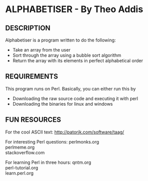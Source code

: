 ALPHABETISER - By Theo Addis
============================

DESCRIPTION
-----------
Alphabetiser is a program written to do the following:
  - Take an array from the user
  - Sort through the array using a bubble sort algorithm
  - Return the array with its elements in perfect alphabetical order


REQUIREMENTS
------------
This program runs on Perl.
Basically, you can either run this by
  - Downloading the raw source code and executing it with perl
  - Downloading the binaries for linux and windows

FUN RESOURCES
-------------
For the cool ASCII text:
http://patorjk.com/software/taag/

For interesting Perl questions:
perlmonks.org				
perlmeme.org				
stackoverflow.com			

For learning Perl in three hours:
qntm.org				
perl-tutorial.org			
learn.perl.org			        

